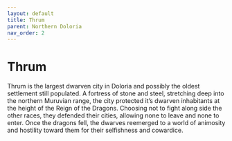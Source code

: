 ```yaml
---
layout: default
title: Thrum
parent: Northern Doloria
nav_order: 2
---
```


# Thrum

Thrum is the largest dwarven city in Doloria and possibly the oldest settlement still populated. A fortress of stone and steel, stretching deep into the northern Muruvian range, the city protected it’s dwarven inhabitants at the height of the Reign of the Dragons. Choosing not to fight along side the other races, they defended their cities, allowing none to leave and none to enter. Once the dragons fell, the dwarves reemerged to a world of animosity and hostility toward them for their selfishness and cowardice.
